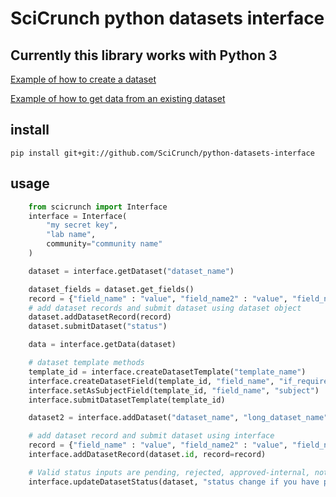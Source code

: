 # SciCrunch python datasets interface
## Currently this library works with Python 3

[Example of how to create a dataset](https://github.com/SciCrunch/python-datasets-interface/tree/master/examples/create_dataset)

[Example of how to get data from an existing dataset](https://github.com/SciCrunch/python-datasets-interface/tree/master/examples/get_data)
## install
```
pip install git+git://github.com/SciCrunch/python-datasets-interface
```

## usage
```python
    from scicrunch import Interface
    interface = Interface(
        "my secret key",
        "lab name",
        community="community name"
    )

    dataset = interface.getDataset("dataset_name")

    dataset_fields = dataset.get_fields()
    record = {"field_name" : "value", "field_name2" : "value", "field_name3": "value"}
    # add dataset records and submit dataset using dataset object
    dataset.addDatasetRecord(record)
    dataset.submitDataset("status")

    data = interface.getData(dataset)

    # dataset template methods
    template_id = interface.createDatasetTemplate("template_name")
    interface.createDatasetField(template_id, "field_name", "if_required", "if_queryable")
    interface.setAsSubjectField(template_id, "field_name", "subject")
    interface.submitDatasetTemplate(template_id)

    dataset2 = interface.addDataset("dataset_name", "long_dataset_name", "description", "publications", template_id)

    # add dataset record and submit dataset using interface
    record = {"field_name" : "value", "field_name2" : "value", "field_name3": "value"}
    interface.addDatasetRecord(dataset.id, record=record)

    # Valid status inputs are pending, rejected, approved-internal, not-submitted
    interface.updateDatasetStatus(dataset, "status change if you have permissions")


```
